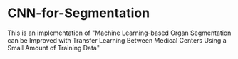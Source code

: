 # CNN-for-Segmentation
This is an implementation of "Machine Learning-based Organ Segmentation can be Improved with Transfer Learning Between Medical Centers Using a Small Amount of Training Data"           
